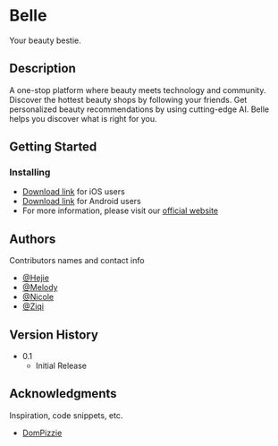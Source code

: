 # Belle

Your beauty bestie. 

## Description

A one-stop platform where beauty meets technology and community. Discover the hottest beauty shops by following your friends. Get personalized beauty recommendations by using cutting-edge AI. Belle helps you discover what is right for you. 

## Getting Started

### Installing

* [Download link]() for iOS users
* [Download link]() for Android users
* For more information, please visit our [official website]()

## Authors

Contributors names and contact info
 
* [@Hejie](https://github.com/kikimasu1)
* [@Melody]()
* [@Nicole]()
* [@Ziqi]()

## Version History

* 0.1
    * Initial Release


## Acknowledgments

Inspiration, code snippets, etc.
* [DomPizzie](https://gist.github.com/DomPizzie/7a5ff55ffa9081f2de27c315f5018afc)
